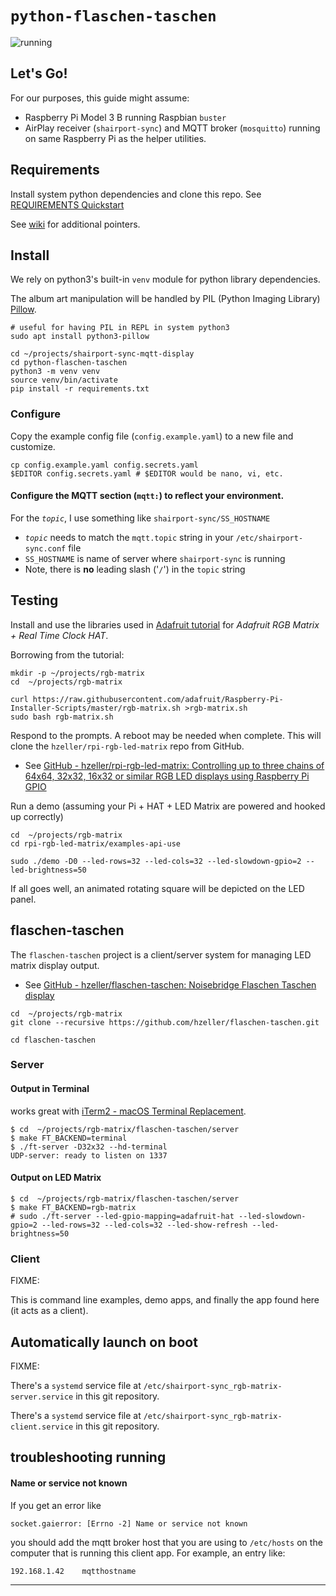 `python-flaschen-taschen`
=========================

![](photo.png "running")

Let's Go!
---------

For our purposes, this guide might assume:

-	Raspberry Pi Model 3 B running Raspbian `buster`
-	AirPlay receiver (`shairport-sync`) and MQTT broker (`mosquitto`) running on same Raspberry Pi as the helper utilities.

Requirements
------------

Install system python dependencies and clone this repo. See [REQUIREMENTS Quickstart](../REQUIREMENTS.md#quickstart)

See [wiki](https://github.com/idcrook/shairport-sync-mqtt-display/wiki) for additional pointers.

Install
-------

We rely on python3's built-in `venv` module for python library dependencies.

The album art manipulation will be handled by PIL (Python Imaging Library) [Pillow](https://pillow.readthedocs.io/en/stable/).

```shell
# useful for having PIL in REPL in system python3
sudo apt install python3-pillow

cd ~/projects/shairport-sync-mqtt-display
cd python-flaschen-taschen
python3 -m venv venv
source venv/bin/activate
pip install -r requirements.txt
```

### Configure

Copy the example config file (`config.example.yaml`) to a new file and customize.

```shell
cp config.example.yaml config.secrets.yaml
$EDITOR config.secrets.yaml # $EDITOR would be nano, vi, etc.
```

#### Configure the MQTT section (`mqtt:`) to reflect your environment.

For the *`topic`*, I use something like `shairport-sync/SS_HOSTNAME`

-	*`topic`* needs to match the `mqtt.topic` string in your `/etc/shairport-sync.conf` file
-	`SS_HOSTNAME` is name of server where `shairport-sync` is running
-	Note, there is **no** leading slash ('`/`') in the `topic` string

Testing
-------

Install and use the libraries used in [Adafruit tutorial](https://learn.adafruit.com/adafruit-rgb-matrix-plus-real-time-clock-hat-for-raspberry-pi) for *Adafruit RGB Matrix + Real Time Clock HAT*.

Borrowing from the tutorial:

```shell
mkdir -p ~/projects/rgb-matrix
cd  ~/projects/rgb-matrix

curl https://raw.githubusercontent.com/adafruit/Raspberry-Pi-Installer-Scripts/master/rgb-matrix.sh >rgb-matrix.sh
sudo bash rgb-matrix.sh
```

Respond to the prompts. A reboot may be needed when complete. This will clone the `hzeller/rpi-rgb-led-matrix` repo from GitHub.

-	See [GitHub - hzeller/rpi-rgb-led-matrix: Controlling up to three chains of 64x64, 32x32, 16x32 or similar RGB LED displays using Raspberry Pi GPIO](https://github.com/hzeller/rpi-rgb-led-matrix)

Run a demo (assuming your Pi + HAT + LED Matrix are powered and hooked up correctly)

```
cd  ~/projects/rgb-matrix
cd rpi-rgb-led-matrix/examples-api-use

sudo ./demo -D0 --led-rows=32 --led-cols=32 --led-slowdown-gpio=2 --led-brightness=50
```

If all goes well, an animated rotating square will be depicted on the LED panel.

flaschen-taschen
----------------

The `flaschen-taschen` project is a client/server system for managing LED matrix display output.

-	See [GitHub - hzeller/flaschen-taschen: Noisebridge Flaschen Taschen display](https://github.com/hzeller/flaschen-taschen)

```shell
cd  ~/projects/rgb-matrix
git clone --recursive https://github.com/hzeller/flaschen-taschen.git

cd flaschen-taschen
```

### Server

#### Output in Terminal

works great with [iTerm2 - macOS Terminal Replacement](https://iterm2.com/).

```console
$ cd  ~/projects/rgb-matrix/flaschen-taschen/server
$ make FT_BACKEND=terminal
$ ./ft-server -D32x32 --hd-terminal
UDP-server: ready to listen on 1337
```

#### Output on LED Matrix

```console
$ cd  ~/projects/rgb-matrix/flaschen-taschen/server
$ make FT_BACKEND=rgb-matrix
# sudo ./ft-server --led-gpio-mapping=adafruit-hat --led-slowdown-gpio=2 --led-rows=32 --led-cols=32 --led-show-refresh --led-brightness=50
```

### Client

FIXME:

This is command line examples, demo apps, and finally the app found here (it acts as a client).

Automatically launch on boot
----------------------------

FIXME:

There's a `systemd` service file at `/etc/shairport-sync_rgb-matrix-server.service` in this git repository.

There's a `systemd` service file at `/etc/shairport-sync_rgb-matrix-client.service` in this git repository.

troubleshooting running
-----------------------

#### Name or service not known

If you get an error like

```
socket.gaierror: [Errno -2] Name or service not known
```

you should add the mqtt broker host that you are using to `/etc/hosts` on the computer that is running this client app. For example, an entry like:

```
192.168.1.42 	mqtthostname
```

---
